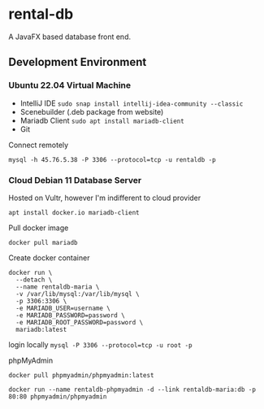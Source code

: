 # rental-db

A JavaFX based database front end.

## Development Environment

### Ubuntu 22.04 Virtual Machine

* IntelliJ IDE `sudo snap install intellij-idea-community --classic`
* Scenebuilder (.deb package from website)
* Mariadb Client `sudo apt install mariadb-client`
* Git

Connect remotely

````shell
mysql -h 45.76.5.38 -P 3306 --protocol=tcp -u rentaldb -p
````

### Cloud Debian 11 Database Server

Hosted on Vultr, however I'm indifferent to cloud provider

`apt install docker.io mariadb-client`

Pull docker image

`docker pull mariadb`

Create docker container

```
docker run \
  --detach \
  --name rentaldb-maria \
  -v /var/lib/mysql:/var/lib/mysql \
  -p 3306:3306 \
  -e MARIADB_USER=username \
  -e MARIADB_PASSWORD=password \
  -e MARIADB_ROOT_PASSWORD=password \
  mariadb:latest
```

login locally
`mysql -P 3306 --protocol=tcp -u root -p`

phpMyAdmin

`docker pull phpmyadmin/phpmyadmin:latest`

`docker run --name rentaldb-phpmyadmin -d --link rentaldb-maria:db -p 80:80 phpmyadmin/phpmyadmin`



